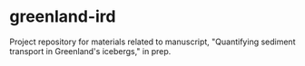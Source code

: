 # greenland-ird
Project repository for materials related to manuscript, "Quantifying sediment transport in Greenland's icebergs," in prep.
